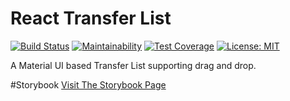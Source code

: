 # React Transfer List
[![Build Status](https://app.travis-ci.com/trickl/react-transfer-list.svg?branch=master)](https://app.travis-ci.com/trickl/react-transfer-list)
[![Maintainability](https://api.codeclimate.com/v1/badges/b5f92597060361dda169/maintainability)](https://codeclimate.com/github/trickl/react-transfer-list/maintainability)
[![Test Coverage](https://api.codeclimate.com/v1/badges/b5f92597060361dda169/test_coverage)](https://codeclimate.com/github/trickl/react-transfer-list/test_coverage)
[![License: MIT](https://img.shields.io/badge/License-MIT-yellow.svg)](https://opensource.org/licenses/MIT)

A Material UI based Transfer List supporting drag and drop.

#Storybook
[Visit The Storybook Page](https://master--617ed0e7e88637004aa2ac53.chromatic.com)
